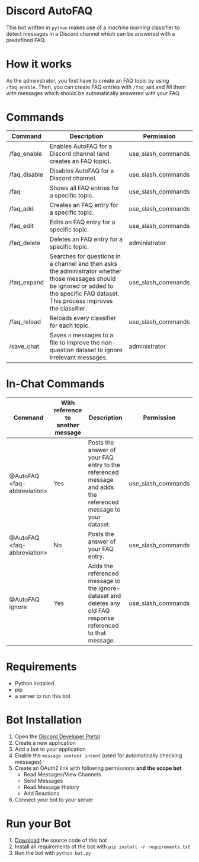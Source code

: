 # Discord AutoFAQ
This bot written in `python` makes use of a *machine learning* classifier to detect messages in a Discord channel which can be answered with a predefined FAQ.

# How it works
As the administrator, you first have to create an FAQ topic by using `/faq_enable`. Then, you can create FAQ entries with `/faq_add` and fill them with messages which should be automatically answered with your FAQ.

# Commands
| **Command**  | **Description**                                                                                                                                                                          | **Permission**     |
|--------------|------------------------------------------------------------------------------------------------------------------------------------------------------------------------------------------|--------------------|
| /faq_enable  | Enables AutoFAQ for a Discord channel (and creates an FAQ topic).                                                                                                                        | use_slash_commands |
| /faq_disable | Disables AutoFAQ for a Discord channel.                                                                                                                                                  | use_slash_commands |
| /faq         | Shows all FAQ entries for a specific topic.                                                                                                                                              | use_slash_commands |
| /faq_add     | Creates an FAQ entry for a specific topic.                                                                                                                                               | use_slash_commands |
| /faq_edit    | Edits an FAQ entry for a specific topic.                                                                                                                                                 | use_slash_commands |
| /faq_delete  | Deletes an FAQ entry for a specific topic.                                                                                                                                               | administrator      |
| /faq_expand  | Searches for questions in a channel and then asks the administrator whether those messages should be ignored or added to the specific FAQ dataset. This process improves the classifier. | use_slash_commands |
| /faq_reload  | Reloads every classifier for each topic.                                                                                                                                                 | use_slash_commands |
| /save_chat   | Saves `n` messages to a file to improve the non-question dataset to ignore irrelevant messages.                                                                                          | administrator      |

# In-Chat Commands
| **Command**                  | **With reference to another message** | **Description**                                                                                                | **Permission**     |
|------------------------------|---------------------------------------|----------------------------------------------------------------------------------------------------------------|--------------------|
| @AutoFAQ \<faq-abbreviation> | Yes                                   | Posts the answer of your FAQ entry to the referenced message and adds the referenced message to your dataset.  | use_slash_commands |
| @AutoFAQ \<faq-abbreviation> | No                                    | Posts the answer of your FAQ entry.                                                                            | use_slash_commands |
| @AutoFAQ ignore              | Yes                                   | Adds the referenced message to the ignore-dataset and deletes any old FAQ response referenced to that message. | use_slash_commands |

# Requirements
* Python installed
* pip
* a server to run this bot

# Bot Installation
1. Open the [Discord Developer Portal](https://discord.com/developers/applications)
2. Create a new application
3. Add a bot to your application
4. Enable the `message content intent` (used for automatically checking messages)
5. Create an OAuth2 link with following permissions **and the scope bot**
    * Read Messages/View Channels
    * Send Messages
    * Read Message History
    * Add Reactions
6. Connect your bot to your server

# Run your Bot
1. [Download](https://github.com/erikzimmermann/discord-auto-faq/archive/refs/heads/main.zip) the source code of this bot
2. Install all requirements of the bot with `pip install -r requirements.txt`
3. Run the bot with `python bot.py`
